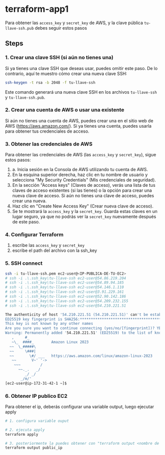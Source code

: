 # terraform-app1

Para obtener las `access_key` y `secret_key` de AWS, y la clave pública `tu-llave-ssh.pub` debes seguir estos pasos

## Steps

### 1. Crear una clave SSH (si aún no tienes una)

Si ya tienes una clave SSH que deseas usar, puedes omitir este paso. De lo contrario, aquí te muestro cómo crear una nueva clave SSH:

```bash
ssh-keygen -t rsa -b 2048 -f tu-llave-ssh
```

Este comando generará una nueva clave SSH en los archivos `tu-llave-ssh` y `tu-llave-ssh.pub`.

### 2. Crear una cuenta de AWS o usar una existente

Si aún no tienes una cuenta de AWS, puedes crear una en el sitio web de AWS (<https://aws.amazon.com/>). Si ya tienes una cuenta, puedes usarla para obtener tus credenciales de acceso.

### 3. Obtener las credenciales de AWS

Para obtener las credenciales de AWS (las `access_key` y `secret_key`), sigue estos pasos:

1. a. Inicia sesión en la Consola de AWS utilizando tu cuenta de AWS.
1. En la esquina superior derecha, haz clic en tu nombre de usuario y selecciona "My Security Credentials" (Mis credenciales de seguridad).
1. En la sección "Access keys" (Claves de acceso), verás una lista de tus claves de acceso existentes (si las tienes) o la opción para crear una nueva clave de acceso. Si aún no tienes una clave de acceso, puedes crear una nueva.
1. Haz clic en "Create New Access Key" (Crear nueva clave de acceso).
1. Se te mostrará la `access_key` y la `secret_key`. Guarda estas claves en un lugar seguro, ya que no podrás ver la `secret_key` nuevamente después de este paso.

### 4. Configurar Terraform

1. escribe las `access_key` y `secret_key`
1. escribe el path del archivo con la ssh_key

### 5. SSH connect

```sh
ssh -i tu-llave-ssh.pem ec2-user@<IP-PUBLICA-DE-TU-EC2>
# ssh -i .\.ssh_key\tu-llave-ssh ec2-user@54.86.219.204
# ssh -i .\.ssh_key\tu-llave-ssh ec2-user@54.89.94.185
# ssh -i .\.ssh_key\tu-llave-ssh ec2-user@54.146.1.110
# ssh -i .\.ssh_key\tu-llave-ssh ec2-user@3.91.229.161
# ssh -i .\.ssh_key\tu-llave-ssh ec2-user@52.90.142.186
# ssh -i .\.ssh_key\tu-llave-ssh ec2-user@54.209.232.155
# ssh -i .\.ssh_key\tu-llave-ssh ec2-user@54.210.221.51
```

```sh
The authenticity of host '54.210.221.51 (54.210.221.51)' can't be established.
ED25519 key fingerprint is SHA256:*******************************************.
This key is not known by any other names
Are you sure you want to continue connecting (yes/no/[fingerprint])? YES
Warning: Permanently added '54.210.221.51' (ED25519) to the list of known hosts.
   ,     #_
   ~\_  ####_        Amazon Linux 2023
  ~~  \_#####\
  ~~     \###|
  ~~       \#/ ___   https://aws.amazon.com/linux/amazon-linux-2023
   ~~       V~' '->
    ~~~         /
      ~~._.   _/
         _/ _/
       _/m/'
[ec2-user@ip-172-31-42-1 ~]$  
```

### 6. Obtener IP publico EC2

Para obtener el ip, deberás configurar una variable output, luego ejecutar apply

```sh
# 1. configura variable ouput

# 2. ejecuta apply
terraform apply

# 3. posteriormente la puedes obtener con "terraform output <nombre de la variable>"
terraform output public_ip
```

